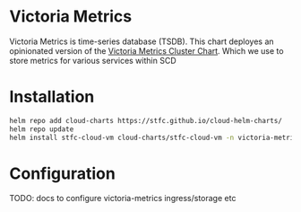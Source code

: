 # Victoria Metrics

Victoria Metrics is time-series database (TSDB). 
This chart deployes an opinionated version of the [Victoria Metrics Cluster Chart](https://github.com/VictoriaMetrics/helm-charts/tree/master/charts/victoria-metrics-cluster). Which we use to store metrics for various services within SCD


# Installation

```bash
helm repo add cloud-charts https://stfc.github.io/cloud-helm-charts/
helm repo update
helm install stfc-cloud-vm cloud-charts/stfc-cloud-vm -n victoria-metrics --create-namespace 
```

# Configuration

TODO: docs to configure victoria-metrics ingress/storage etc